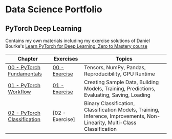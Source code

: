 # Data Science Portfolio
## PyTorch Deep Learning
Contains my own materials including my exercise solutions of Daniel Bourke's [Learn PyTorch for Deep Learning: Zero to Mastery course](https://github.com/mrdbourke/pytorch-deep-learning)

| Chapter  | Exercises | Topics |
| ------------- | ------------- | ------------- |
| [00 - PyTorch Fundamentals](markdowns/00_pytorch_fundamentals.md) | [00 - Exercise](markdowns/00_pytorch_fundamentals_exercises.md) | Tensors, NumPy, Pandas, Reproducibility, GPU Runtime
| [01 - PyTorch Workflow](markdowns/01_pytorch_workflow.md) | [01 - Exercise](markdowns/01_pytorch_workflow_exercises.md) | Creating Sample Data, Building Models, Training, Predictions, Evaluating, Saving, Loading
| [02 - PyTorch Classification](markdowns/01_pytorch_classification.md) | [02 - Exercise] | Binary Classification, Classification Models, Training, Inference, Improvements, Non-Linearity, Multi-Class Classification
